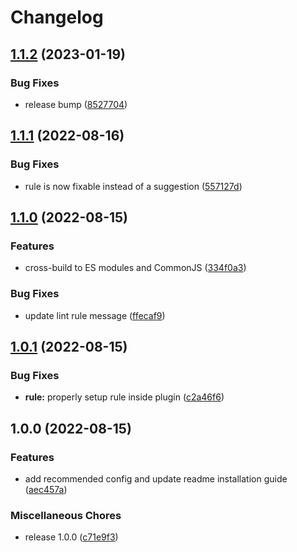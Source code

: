 # Changelog

## [1.1.2](https://github.com/hugo-vrijswijk/eslint-plugin-no-await-in-promise/compare/v1.1.1...v1.1.2) (2023-01-19)


### Bug Fixes

* release bump ([8527704](https://github.com/hugo-vrijswijk/eslint-plugin-no-await-in-promise/commit/85277049343f99566495c7c71bc9030cabf5ff90))

## [1.1.1](https://github.com/hugo-vrijswijk/eslint-plugin-no-await-in-promise/compare/v1.1.0...v1.1.1) (2022-08-16)


### Bug Fixes

* rule is now fixable instead of a suggestion ([557127d](https://github.com/hugo-vrijswijk/eslint-plugin-no-await-in-promise/commit/557127dceffdd5962dcabc3ef5a29c54d2431f63))

## [1.1.0](https://github.com/hugo-vrijswijk/eslint-plugin-no-await-in-promise/compare/v1.0.1...v1.1.0) (2022-08-15)


### Features

* cross-build to ES modules and CommonJS ([334f0a3](https://github.com/hugo-vrijswijk/eslint-plugin-no-await-in-promise/commit/334f0a3612b8dd8ea71588f604e7a3df85d8791c))


### Bug Fixes

* update lint rule message ([ffecaf9](https://github.com/hugo-vrijswijk/eslint-plugin-no-await-in-promise/commit/ffecaf919469539be8366abba1b11f7418466ba2))

## [1.0.1](https://github.com/hugo-vrijswijk/eslint-plugin-no-await-in-promise/compare/v1.0.0...v1.0.1) (2022-08-15)


### Bug Fixes

* **rule:** properly setup rule inside plugin ([c2a46f6](https://github.com/hugo-vrijswijk/eslint-plugin-no-await-in-promise/commit/c2a46f6c9fe7b8896b1a0c8525d9e51f8beeafe6))

## 1.0.0 (2022-08-15)


### Features

* add recommended config and update readme installation guide ([aec457a](https://github.com/hugo-vrijswijk/eslint-plugin-no-await-in-promise/commit/aec457a0e327b0037c8c2708f284a506b321e5fb))


### Miscellaneous Chores

* release 1.0.0 ([c71e9f3](https://github.com/hugo-vrijswijk/eslint-plugin-no-await-in-promise/commit/c71e9f38c5a3053ac4f83bc212bd930bbbf5d684))
